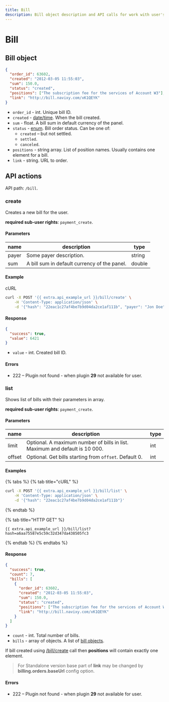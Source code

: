 ```yaml
---
title: Bill
description: Bill object description and API calls for work with user's bills.
---
```


# Bill

## Bill object

```json
{
  "order_id": 63602,
  "created": "2012-03-05 11:55:03",
  "sum": 150.0,
  "status": "created",
  "positions": ["The subscription fee for the services of Account W3"],
  "link": "http://bill.navixy.com/xK1QEYK"
}
```

* `order_id` - int. Unique bill ID.
* `created` - [date/time](../../#data-types). When the bill created.
* `sum` - float. A bill sum in default currency of the panel.
* `status` - [enum](../../#data-types). Bill order status. Can be one of:
  * `created` – but not settled.
  * `settled`.
  * `canceled`.
* `positions` - string array. List of position names. Usually contains one element for a bill.
* `link` - string. URL to order.

## API actions

API path: `/bill`.

### create

Creates a new bill for the user.

**required sub-user rights**: `payment_create`.

#### Parameters

| name  | description                                  | type   |
| ----- | -------------------------------------------- | ------ |
| payer | Some payer description.                      | string |
| sum   | A bill sum in default currency of the panel. | double |

#### Example

cURL

```sh
curl -X POST '{{ extra.api_example_url }}/bill/create' \
    -H 'Content-Type: application/json' \
    -d '{"hash": "22eac1c27af4be7b9d04da2ce1af111b", "payer": "Jon Doe", "sum": 100.0}'
```

#### Response

```json
{
  "success": true,
  "value": 6421
}
```

* `value` - int. Created bill ID.

#### Errors

* 222 – Plugin not found - when plugin **29** not available for user.

### list

Shows list of bills with their parameters in array.

**required sub-user rights**: `payment_create`.

#### Parameters

| name   | description                                                                 | type |
| ------ | --------------------------------------------------------------------------- | ---- |
| limit  | Optional. A maximum number of bills in list. Maximum and default is 10 000. | int  |
| offset | Optional. Get bills starting from `offset`. Default 0.                      | int  |

#### Examples

{% tabs %}
{% tab title="cURL" %}
```sh
curl -X POST '{{ extra.api_example_url }}/bill/list' \
    -H 'Content-Type: application/json' \
    -d '{"hash": "22eac1c27af4be7b9d04da2ce1af111b"}'
```
{% endtab %}

{% tab title="HTTP GET" %}
```http
{{ extra.api_example_url }}/bill/list?hash=a6aa75587e5c59c32d347da438505fc3
```
{% endtab %}
{% endtabs %}

#### Response

```json
{
  "success": true,
  "count": 7,
  "bills": [
    {
      "order_id": 63602,
      "created": "2012-03-05 11:55:03",
      "sum": 150.0,
      "status": "created",
      "positions": ["The subscription fee for the services of Account W3"],
      "link": "http://bill.navixy.com/xK1QEYK"
    }
  ]
}
```

* `count` - int. Total number of bills.
* `bills` - array of objects. A list of [bill objects](bill.md#bill-object).

If bill created using [/bill/create](bill.md#create) call then **positions** will contain exactly one element.

> For Standalone version base part of **link** may be changed by **billing.orders.baseUrl** config option.

#### Errors

* 222 – Plugin not found - when plugin **29** not available for user.
